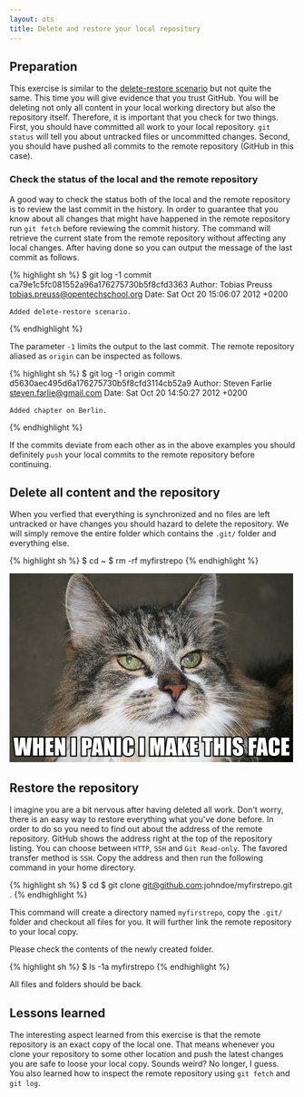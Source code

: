 ```yaml
---
layout: ots
title: Delete and restore your local repository
---
```


## Preparation

This exercise is similar to the [delete-restore scenario](delete-restore.html) but not quite the same. This time you will give evidence that you trust GitHub. You will be deleting not only all content in your local working directory but also the repository itself. Therefore, it is important that you check for two things. First, you should have committed all work to your local repository. `git status` will tell you about untracked files or uncommitted changes. Second, you should have pushed all commits to the remote repository (GitHub in this case).

### Check the status of the local and the remote repository

A good way to check the status both of the local and the remote repository is to review the last commit in the history. In order to guarantee that you know about all changes that might have happened in the remote repository run `git fetch` before reviewing the commit history. The command will retrieve the current state from the remote repository without affecting any local changes. After having done so you can output the message of the last commit as follows.

{% highlight sh %}
$ git log -1
commit ca79e1c5fc081552a96a176275730b5f8cfd3363
Author: Tobias Preuss <tobias.preuss@opentechschool.org>
Date:   Sat Oct 20 15:06:07 2012 +0200

    Added delete-restore scenario.
{% endhighlight %}

The parameter `-1` limits the output to the last commit. The remote repository aliased as `origin` can be inspected as follows.

{% highlight sh %}
$ git log -1 origin
commit d5630aec495d6a176275730b5f8cfd3114cb52a9
Author: Steven Farlie <steven.farlie@gmail.com>
Date:   Sat Oct 20 14:50:27 2012 +0200

    Added chapter on Berlin.
{% endhighlight %}

If the commits deviate from each other as in the above examples you should definitely `push` your local commits to the remote repository before continuing.

## Delete all content and the repository

When you verfied that everything is synchronized and no files are left untracked or have changes you should hazard to delete the repository. We will simply remove the entire folder which contains the `.git/` folder and everything else.

{% highlight sh %}
$ cd ~
$ rm -rf myfirstrepo
{% endhighlight %}

![Relaxed looking cat stating: When I panic I make this face](../images/panic_cat.jpg)

## Restore the repository

I imagine you are a bit nervous after having deleted all work. Don't worry, there is an easy way to restore everything what you've done before. In order to do so you need to find out about the address of the remote repository. GitHub shows the address right at the top of the repository listing. You can choose between `HTTP`, `SSH` and `Git Read-only`. The favored transfer method is `SSH`. Copy the address and then run the following command in your home directory.

{% highlight sh %}
$ cd
$ git clone git@github.com:johndoe/myfirstrepo.git .
{% endhighlight %}

This command will create a directory named `myfirstrepo`, copy the `.git/` folder and checkout all files for you. It will further link the remote repository to your local copy.

Please check the contents of the newly created folder.

{% highlight sh %}
$ ls -1a myfirstrepo
{% endhighlight %}

All files and folders should be back.

## Lessons learned

The interesting aspect learned from this exercise is that the remote repository is an exact copy of the local one. That means whenever you clone your repository to some other location and push the latest changes you are safe to loose your local copy. Sounds weird? No longer, I guess. You also learned how to inspect the remote repository using `git fetch` and `git log`.

